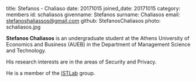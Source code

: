 title: Stefanos - Chaliaso
date: 20171015 
joined_date: 20171015 
category: members 
id: schaliasos 
givenname: Stefanos 
surname: Chaliasos 
email: stefanoshaliassos@gmail.com 
github: StefanosChaliasos 
photo: schaliasos.jpg

**Stefanos Chaliasos** is an undergraduate student at the Athens University of Economics and Business (AUEB) in the Department of Management Science and Technology. 

His research interests are in the areas of Security and Privacy.

He is a member of the [ISTLab](http://istlab.dmst.aueb.gr/) group.
